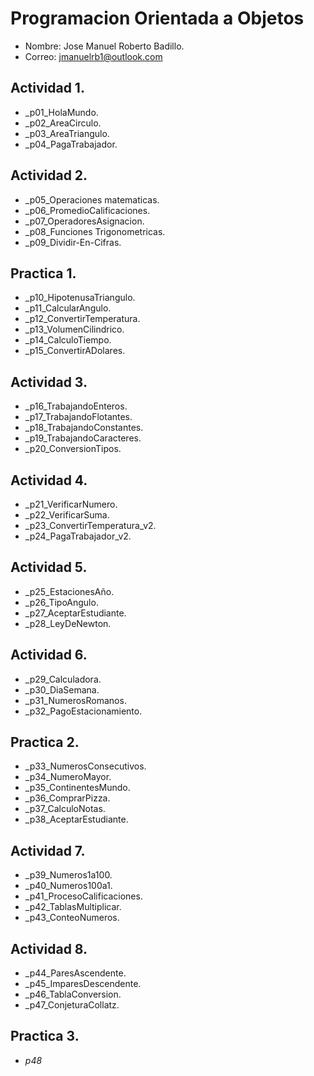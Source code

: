 # Programacion Orientada a Objetos
- Nombre: Jose Manuel Roberto Badillo.
- Correo: jmanuelrb1@outlook.com


## Actividad 1.
- _p01_HolaMundo.
- _p02_AreaCirculo.
- _p03_AreaTriangulo.
- _p04_PagaTrabajador.

## Actividad 2.
- _p05_Operaciones matematicas.
- _p06_PromedioCalificaciones.
- _p07_OperadoresAsignacion.
- _p08_Funciones Trigonometricas.
- _p09_Dividir-En-Cifras.

## Practica 1.
- _p10_HipotenusaTriangulo.
- _p11_CalcularAngulo.
- _p12_ConvertirTemperatura.
- _p13_VolumenCilindrico.
- _p14_CalculoTiempo.
- _p15_ConvertirADolares.

## Actividad 3.
- _p16_TrabajandoEnteros.
- _p17_TrabajandoFlotantes.
- _p18_TrabajandoConstantes.
- _p19_TrabajandoCaracteres.
- _p20_ConversionTipos.

## Actividad 4.
- _p21_VerificarNumero.
- _p22_VerificarSuma.
- _p23_ConvertirTemperatura_v2.
- _p24_PagaTrabajador_v2.

## Actividad 5.
- _p25_EstacionesAño.
- _p26_TipoAngulo.
- _p27_AceptarEstudiante.
- _p28_LeyDeNewton.

## Actividad 6.
- _p29_Calculadora.
- _p30_DiaSemana.
- _p31_NumerosRomanos.
- _p32_PagoEstacionamiento.

## Practica 2.
- _p33_NumerosConsecutivos.
- _p34_NumeroMayor.
- _p35_ContinentesMundo.
- _p36_ComprarPizza.
- _p37_CalculoNotas.
- _p38_AceptarEstudiante.

## Actividad 7.
- _p39_Numeros1a100.
- _p40_Numeros100a1.
- _p41_ProcesoCalificaciones.
- _p42_TablasMultiplicar.
- _p43_ConteoNumeros.

## Actividad 8.
- _p44_ParesAscendente.
- _p45_ImparesDescendente.
- _p46_TablaConversion.
- _p47_ConjeturaCollatz.

## Practica 3.
- _p48_

